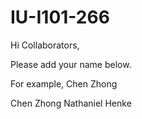 # IU-I101-266

Hi Collaborators,

Please add your name below. 

For example, Chen Zhong

Chen Zhong
Nathaniel Henke
